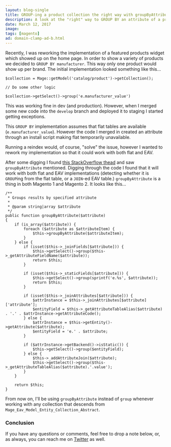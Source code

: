 ```yaml
---
layout: blog-single
title: GROUP-ing a product collection the right way with groupByAttribute
description: A look at the "right" way to GROUP BY an attribute of a product collection. Works with both flat AND eav!
date: March 12, 2017
image: 
tags: [magento]
ad: domain-clamp-ad-b.html
---
```


Recently, I was reworking the implementation of a featured products widget which showed up on the home page. In order to show a variety of products we decided to `GROUP BY manufacturer`. This way only one product would show up per brand. The initial implementation looked something like this...

```php?start_inline=1
$collection = Mage::getModel('catalog/product')->getCollection();

// Do some other logic

$collection->getSelect()->group('e.manufacturer_value')
```

This was working fine in dev (and production). However, when I merged some new code into the `develop` branch and deployed it to staging I started getting exceptions. 

<!-- excerpt_separator -->

This `GROUP BY` implementation assumes that flat tables are available (`e.manufacturer_value`). However the code I merged in created an attribute through an install script making flat temporarily unavailable. 

Running a reindex would, of course, "solve" the issue, however I wanted to rework my implementation so that it could work with both flat and EAV.

After some digging I found [this StackOverflow thead](http://stackoverflow.com/questions/26014286/product-collection-group-by-attribute-value-in-magento-but-collection-count-gett) and saw `groupByAttribute` mentioned. Digging through the code I found that it will work with both flat and EAV implementations (detecting whether it is `GROUP`ing from the flat table, or a `JOIN`-ed EAV table.) `groupByAttribute` is a thing in both Magento 1 and Magento 2. It looks like this...

```php?start_inline=1
/**
 * Groups results by specified attribute
 *
 * @param string|array $attribute
 */
public function groupByAttribute($attribute)
{
    if (is_array($attribute)) {
        foreach ($attribute as $attributeItem) {
            $this->groupByAttribute($attributeItem);
        }
    } else {
        if (isset($this->_joinFields[$attribute])) {
            $this->getSelect()->group($this->_getAttributeFieldName($attribute));
            return $this;
        }

        if (isset($this->_staticFields[$attribute])) {
            $this->getSelect()->group(sprintf('e.%s', $attribute));
            return $this;
        }

        if (isset($this->_joinAttributes[$attribute])) {
            $attrInstance = $this->_joinAttributes[$attribute]['attribute'];
            $entityField = $this->_getAttributeTableAlias($attribute) . '.' . $attrInstance->getAttributeCode();
        } else {
            $attrInstance = $this->getEntity()->getAttribute($attribute);
            $entityField = 'e.' . $attribute;
        }

        if ($attrInstance->getBackend()->isStatic()) {
            $this->getSelect()->group($entityField);
        } else {
            $this->_addAttributeJoin($attribute);
            $this->getSelect()->group($this->_getAttributeTableAlias($attribute).'.value');
        }
    }

    return $this;
}
```

From now on, I'll be using `groupByAttribute` instead of `group` whenever working with any collection that descends from `Mage_Eav_Model_Entity_Collection_Abstract`.

### Conclusion

If you have any questions or comments, feel free to drop a note below, or, as always, you can reach me on [Twitter](http://twitter.com/maxpchadwick) as well.